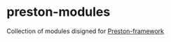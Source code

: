 preston-modules
===============

Collection of modules disigned for [Preston-framework](https://github.com/ael-code/preston)
